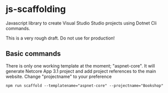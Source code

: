 # js-scaffolding
Javascript library to create Visual Studio Studio projects using Dotnet Cli commands.

This is a very rough draft. Do not use for production!

## Basic commands

There is only one working template at the moment; "aspnet-core". It will generate Netcore App 3.1 project and add project references to the main website. Change "projectname" to your preference

```
npm run scaffold --templatename="aspnet-core" --projectname="Bookshop"
```
